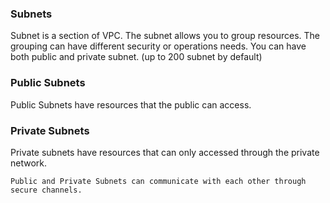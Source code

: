 
### Subnets

Subnet is a section of VPC.
The subnet allows you to group resources.
The grouping can have different security or operations needs.
You can have both public and private subnet. (up to 200 subnet by default)

### Public Subnets

Public Subnets have resources that the public can access.

### Private Subnets

Private subnets have resources that can only accessed through the private network.

```
Public and Private Subnets can communicate with each other through secure channels.
```

